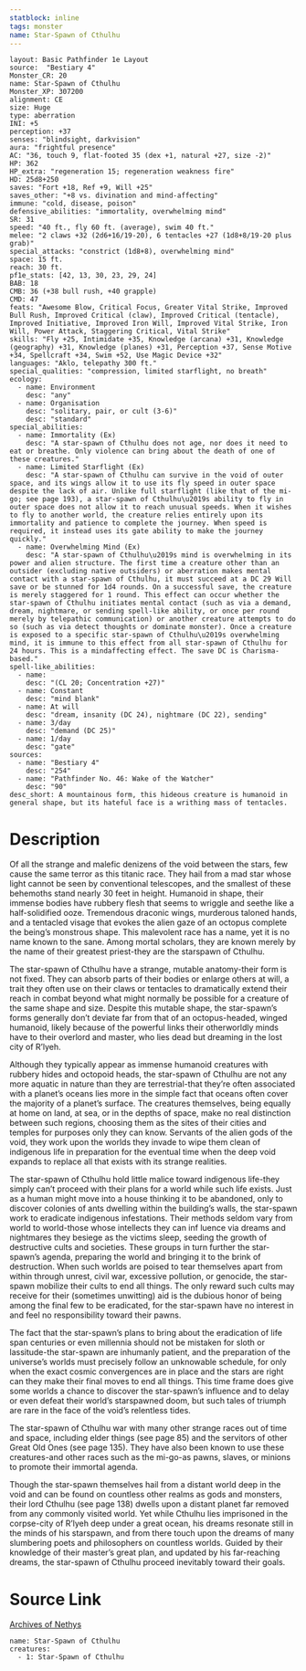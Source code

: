 ```yaml
---
statblock: inline
tags: monster
name: Star-Spawn of Cthulhu
---
```

```statblock
layout: Basic Pathfinder 1e Layout
source:  "Bestiary 4"
Monster_CR: 20
name: Star-Spawn of Cthulhu
Monster_XP: 307200
alignment: CE
size: Huge
type: aberration
INI: +5
perception: +37
senses: "blindsight, darkvision"
aura: "frightful presence"
AC: "36, touch 9, flat-footed 35 (dex +1, natural +27, size -2)"
HP: 362
HP_extra: "regeneration 15; regeneration weakness fire"
HD: 25d8+250
saves: "Fort +18, Ref +9, Will +25"
saves_other: "+8 vs. divination and mind-affecting"
immune: "cold, disease, poison"
defensive_abilities: "immortality, overwhelming mind"
SR: 31
speed: "40 ft., fly 60 ft. (average), swim 40 ft."
melee: "2 claws +32 (2d6+16/19-20), 6 tentacles +27 (1d8+8/19-20 plus grab)"
special_attacks: "constrict (1d8+8), overwhelming mind"
space: 15 ft.
reach: 30 ft.
pf1e_stats: [42, 13, 30, 23, 29, 24]
BAB: 18
CMB: 36 (+38 bull rush, +40 grapple)
CMD: 47
feats: "Awesome Blow, Critical Focus, Greater Vital Strike, Improved Bull Rush, Improved Critical (claw), Improved Critical (tentacle), Improved Initiative, Improved Iron Will, Improved Vital Strike, Iron Will, Power Attack, Staggering Critical, Vital Strike"
skills: "Fly +25, Intimidate +35, Knowledge (arcana) +31, Knowledge (geography) +31, Knowledge (planes) +31, Perception +37, Sense Motive +34, Spellcraft +34, Swim +52, Use Magic Device +32"
languages: "Aklo, telepathy 300 ft."
special_qualities: "compression, limited starflight, no breath"
ecology:
  - name: Environment
    desc: "any"
  - name: Organisation
    desc: "solitary, pair, or cult (3-6)"
    desc: "standard"
special_abilities:
  - name: Immortality (Ex)
    desc: "A star-spawn of Cthulhu does not age, nor does it need to eat or breathe. Only violence can bring about the death of one of these creatures."
  - name: Limited Starflight (Ex)
    desc: "A star-spawn of Cthulhu can survive in the void of outer space, and its wings allow it to use its fly speed in outer space despite the lack of air. Unlike full starflight (like that of the mi-go; see page 193), a star-spawn of Cthulhu\u2019s ability to fly in outer space does not allow it to reach unusual speeds. When it wishes to fly to another world, the creature relies entirely upon its immortality and patience to complete the journey. When speed is required, it instead uses its gate ability to make the journey quickly."
  - name: Overwhelming Mind (Ex)
    desc: "A star-spawn of Cthulhu\u2019s mind is overwhelming in its power and alien structure. The first time a creature other than an outsider (excluding native outsiders) or aberration makes mental contact with a star-spawn of Cthulhu, it must succeed at a DC 29 Will save or be stunned for 1d4 rounds. On a successful save, the creature is merely staggered for 1 round. This effect can occur whether the star-spawn of Cthulhu initiates mental contact (such as via a demand, dream, nightmare, or sending spell-like ability, or once per round merely by telepathic communication) or another creature attempts to do so (such as via detect thoughts or dominate monster). Once a creature is exposed to a specific star-spawn of Cthulhu\u2019s overwhelming mind, it is immune to this effect from all star-spawn of Cthulhu for 24 hours. This is a mindaffecting effect. The save DC is Charisma-based."
spell-like_abilities:
  - name:
    desc: "(CL 20; Concentration +27)"
  - name: Constant
    desc: "mind blank"
  - name: At will
    desc: "dream, insanity (DC 24), nightmare (DC 22), sending"
  - name: 3/day
    desc: "demand (DC 25)"
  - name: 1/day
    desc: "gate"
sources:
  - name: "Bestiary 4"
    desc: "254"
  - name: "Pathfinder No. 46: Wake of the Watcher"
    desc: "90"
desc_short: A mountainous form, this hideous creature is humanoid in general shape, but its hateful face is a writhing mass of tentacles.
```
# Description
Of all the strange and malefic denizens of the void between the stars, few cause the same terror as this titanic race. They hail from a mad star whose light cannot be seen by conventional telescopes, and the smallest of these behemoths stand nearly 30 feet in height. Humanoid in shape, their immense bodies have rubbery flesh that seems to wriggle and seethe like a half-solidified ooze. Tremendous draconic wings, murderous taloned hands, and a tentacled visage that evokes the alien gaze of an octopus complete the being’s monstrous shape. This malevolent race has a name, yet it is no name known to the sane. Among mortal scholars, they are known merely by the name of their greatest priest-they are the starspawn of Cthulhu.

The star-spawn of Cthulhu have a strange, mutable anatomy-their form is not fixed. They can absorb parts of their bodies or enlarge others at will, a trait they often use on their claws or tentacles to dramatically extend their reach in combat beyond what might normally be possible for a creature of the same shape and size. Despite this mutable shape, the star-spawn’s forms generally don’t deviate far from that of an octopus-headed, winged humanoid, likely because of the powerful links their otherworldly minds have to their overlord and master, who lies dead but dreaming in the lost city of R’lyeh.

Although they typically appear as immense humanoid creatures with rubbery hides and octopoid heads, the star-spawn of Cthulhu are not any more aquatic in nature than they are terrestrial-that they’re often associated with a planet’s oceans lies more in the simple fact that oceans often cover the majority of a planet’s surface. The creatures themselves, being equally at home on land, at sea, or in the depths of space, make no real distinction between such regions, choosing them as the sites of their cities and temples for purposes only they can know. Servants of the alien gods of the void, they work upon the worlds they invade to wipe them clean of indigenous life in preparation for the eventual time when the deep void expands to replace all that exists with its strange realities.

The star-spawn of Cthulhu hold little malice toward indigenous life-they simply can’t proceed with their plans for a world while such life exists. Just as a human might move into a house thinking it to be abandoned, only to discover colonies of ants dwelling within the building’s walls, the star-spawn work to eradicate indigenous infestations. Their methods seldom vary from world to world-those whose intellects they can inf luence via dreams and nightmares they besiege as the victims sleep, seeding the growth of destructive cults and societies. These groups in turn further the star-spawn’s agenda, preparing the world and bringing it to the brink of destruction. When such worlds are poised to tear themselves apart from within through unrest, civil war, excessive pollution, or genocide, the star-spawn mobilize their cults to end all things. The only reward such cults may receive for their (sometimes unwitting) aid is the dubious honor of being among the final few to be eradicated, for the star-spawn have no interest in and feel no responsibility toward their pawns.

The fact that the star-spawn’s plans to bring about the eradication of life span centuries or even millennia should not be mistaken for sloth or lassitude-the star-spawn are inhumanly patient, and the preparation of the universe’s worlds must precisely follow an unknowable schedule, for only when the exact cosmic convergences are in place and the stars are right can they make their final moves to end all things. This time frame does give some worlds a chance to discover the star-spawn’s influence and to delay or even defeat their world’s starspawned doom, but such tales of triumph are rare in the face of the void’s relentless tides.

The star-spawn of Cthulhu war with many other strange races out of time and space, including elder things (see page 85) and the servitors of other Great Old Ones (see page 135). They have also been known to use these creatures-and other races such as the mi-go-as pawns, slaves, or minions to promote their immortal agenda.

Though the star-spawn themselves hail from a distant world deep in the void and can be found on countless other realms as gods and monsters, their lord Cthulhu (see page 138) dwells upon a distant planet far removed from any commonly visited world. Yet while Cthulhu lies imprisoned in the corpse-city of R’lyeh deep under a great ocean, his dreams resonate still in the minds of his starspawn, and from there touch upon the dreams of many slumbering poets and philosophers on countless worlds. Guided by their knowledge of their master’s great plan, and updated by his far-reaching dreams, the star-spawn of Cthulhu proceed inevitably toward their goals.
# Source Link
[Archives of Nethys](https://aonprd.com/MonsterDisplay.aspx?ItemName=Star-Spawn%20of%20Cthulhu)
```encounter-table
name: Star-Spawn of Cthulhu
creatures:
  - 1: Star-Spawn of Cthulhu
```
